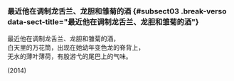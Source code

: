 ### 最近他在调制龙舌兰、龙胆和雏菊的酒 {#subsect03 .break-verso data-sect-title="最近他在调制龙舌兰、龙胆和雏菊的酒"}

最近他在调制龙舌兰、龙胆和雏菊的酒，  
白天里的万花筒，出现在她幼年变色龙的脊背上，  
无水的薄叶薄荷，有股游弋的尾巴上的气味。

<p class="date">(2014)</p>